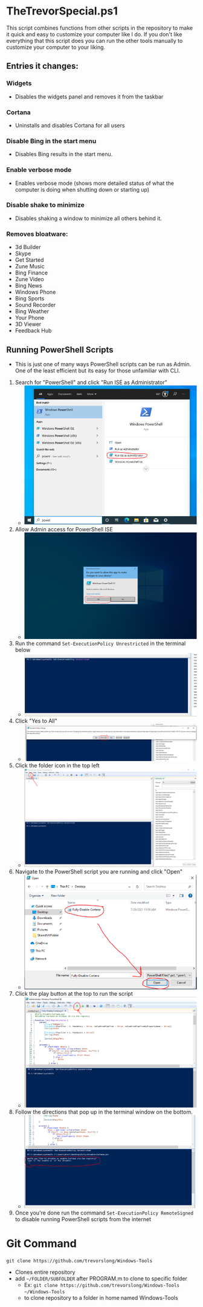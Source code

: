 # TheTrevorSpecial.ps1
This script combines functions from other scripts in the repository to make it quick and easy to customize your computer like I do. If you don't like everything that this script does you can run the other tools manually to customize your computer to your liking.


## Entries it changes:
### Widgets
   * Disables the widgets panel and removes it from the taskbar
### Cortana
   * Uninstalls and disables Cortana for all users
### Disable Bing in the start menu
   * Disables Bing results in the start menu.
### Enable verbose mode
   * Enables verbose mode (shows more detailed status of what the computer is doing when shutting down or starting up)
### Disable shake to minimize
   * Disables shaking a window to minimize all others behind it.
### Removes bloatware:
   * 3d Builder
   * Skype
   * Get Started
   * Zune Music
   * Bing Finance
   * Zune Video
   * Bing News
   * Windows Phone
   * Bing Sports
   * Sound Recorder
   * Bing Weather
   * Your Phone
   * 3D Viewer
   * Feedback Hub

## Running PowerShell Scripts
   * This is just one of many ways PowerShell scripts can be run as Admin. One of the least efficient but its easy for those unfamiliar with CLI.

   1. Search for "PowerShell" and click "Run ISE as Administrator"
      * ![PSInstructions1](https://raw.githubusercontent.com/trevorslong/Windows-Tools/main/Screenshots/ise-1.PNG)
   2. Allow Admin access for PowerShell ISE
       * ![PSInstructions2](https://raw.githubusercontent.com/trevorslong/Windows-Tools/main/Screenshots/ise-2.PNG)
   3. Run the command `Set-ExecutionPolicy Unrestricted` in the terminal below
       * ![PSInstructions3](https://raw.githubusercontent.com/trevorslong/Windows-Tools/main/Screenshots/ise-3.PNG)
   4. Click "Yes to All"
       * ![PSInstructions4](https://raw.githubusercontent.com/trevorslong/Windows-Tools/main/Screenshots/ise-4.PNG)
   5. Click the folder icon in the top left
       * ![PSInstructions5](https://raw.githubusercontent.com/trevorslong/Windows-Tools/main/Screenshots/ise-5.PNG)
   6. Navigate to the PowerShell script you are running and click "Open"
       * ![PSInstructions6](https://raw.githubusercontent.com/trevorslong/Windows-Tools/main/Screenshots/ise-6.PNG)
   7. Click the play button at the top to run the script
       * ![PSInstructions7](https://raw.githubusercontent.com/trevorslong/Windows-Tools/main/Screenshots/ise-7.PNG)
   8. Follow the directions that pop up in the terminal window on the bottom.
       * ![PSInstructions8](https://raw.githubusercontent.com/trevorslong/Windows-Tools/main/Screenshots/ise-8.PNG)
   9. Once you're done run the command `Set-ExecutionPolicy RemoteSigned` to disable running PowerShell scripts from the internet

 
# Git Command
`git clone https://github.com/trevorslong/Windows-Tools`
*  Clones entire repository
*  add `~/FOLDER/SUBFOLDER` after PROGRAM.m to clone to specific folder
   * Ex: `git clone https://github.com/trevorslong/Windows-Tools ~/Windows-Tools`
   * to clone repository to a folder in home named Windows-Tools
